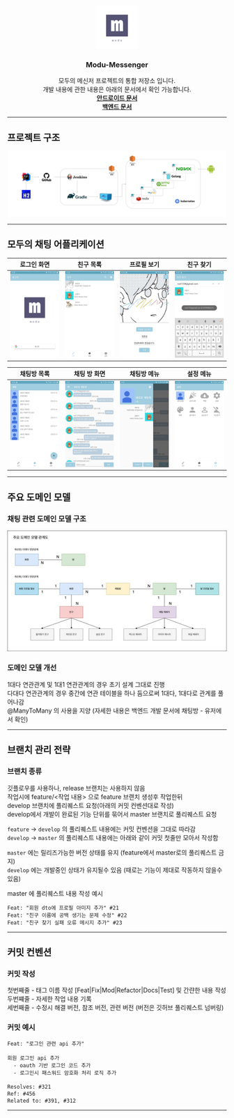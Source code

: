 <!-- PROJECT LOGO -->
<br />
<div align="center">
  <img src="./images/modu_icon.png" alt="Logo" width="100" height="100">
  <h3 align="center">Modu-Messenger</h3>

  <p align="center">
    모두의 메신저 프로젝트의 통합 저장소 입니다.<br>
    개발 내용에 관한 내용은 아래의 문서에서 확인 가능합니다.<br>
    <a href="./android/ModuMessenger/README.md"><strong>안드로이드 문서</strong></a><br>
    <a href="./backend/ModuMessenger/README.md"><strong>백엔드 문서</strong></a><br>
  </p>
</div>

---

## 프로젝트 구조
![architecture](./images/architecture.jpg)

---

## 모두의 채팅 어플리케이션

| 로그인 화면 | 친구 목록 | 프로필 보기 | 친구 찾기 |
| :--------: | :--------: | :--------: | :--------: |
|![start](./images/start.jpg)|![friends_list](./images/friends_list.jpg)|![profile_edit](./images/profile_edit.jpg)|![friends_search](./images/friends_search.jpg)|

| 채팅방 목록 | 채팅 방 화면 | 채팅방 메뉴 | 설정 메뉴 |
| :--------: | :--------: | :--------: | :--------: |
|![chat_room_list](./images/chat_room_list.jpg)|![chat_room](./images/chat_room.jpg)|![chat_side_menu](./images/chat_side_menu.jpg)|![setting_menu](./images/setting_menu.jpg)|

---

## 주요 도메인 모델

### 채팅 관련 도메인 모델 구조

![architecture](./images/domain_model.jpg)

### 도메인 모델 개선

1대다 연관관계 및 1대1 연관관계의 경우 초기 설계 그대로 진행   
다대다 연관관계의 경우 중간에 연관 테이블을 하나 둠으로써 1대다, 1대다로 관계를 풀어나감   
@ManyToMany 의 사용을 지양 (자세한 내용은 백엔드 개발 문서에 채팅방 - 유저에서 확인)   

---

## 브랜치 관리 전략

### 브랜치 종류

깃플로우를 사용하나, release 브랜치는 사용하지 않음  
작업시에 feature/<작업 내용> 으로 feature 브랜치 생성후 작업한뒤  
develop 브랜치에 풀리퀘스트 요청(아래의 커밋 컨벤션대로 작성)  
develop에서 개발이 완료된 기능 단위를 묶어서 master 브랜치로 풀리퀘스트 요청  

`feature` -> `develop` 의 풀리퀘스트 내용에는 커밋 컨벤션을 그대로 따라감  
`develop` -> `master` 의 풀리퀘스트 내용에는 아래와 같이 커밋 첫줄만 모아서 작성함  

`master` 에는 릴리즈가능한 버전 상태를 유지 (feature에서 master로의 풀리퀘스트 금지)  
`develop` 에는 개발중인 상태가 유지될수 있음 (때로는 기능이 제대로 작동하지 않을수 있음)  

master 에 풀리퀘스트 내용 작성 예시

```
Feat: "회원 dto에 프로필 아미지 추가" #21
Feat: "친구 이름에 공백 생기는 문제 수정" #22
Feat: "친구 찾기 실패 오류 메시지 추가" #23
```

---

## 커밋 컨벤션

### 커밋 작성

첫번째줄 - 태그 이름 작성 [Feat|Fix|Mod|Refactor|Docs|Test] 및 간랸한 내용 작성  
두번쨰줄 - 자세한 작업 내용 기록  
세번째줄 - 수정시 해결 버전, 참조 버전, 관련 버전 (버전은 깃허브 풀리퀘스트 넘버링)  

### 커밋 예시

```
Feat: "로그인 관련 api 추가"

회원 로그인 api 추가
  - oauth 기반 로그인 코드 추가
  - 로그인시 패스워드 암호화 처리 로직 추가

Resolves: #321
Ref: #456
Related to: #391, #312
```

---
